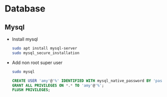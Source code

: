 # Database

## Mysql

- Install mysql

  ```bash
  sudo apt install mysql-server
  sudo mysql_secure_installation
  ```

- Add non root super user

  ```bash
  sudo mysql
  ```

  ```sql
  CREATE USER 'amy'@'%' IDENTIFIED WITH mysql_native_password BY 'password';
  GRANT ALL PRIVILEGES ON *.* TO 'amy'@'%';
  FLUSH PRIVILEGES;
  ```
